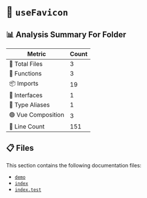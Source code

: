 # 📁 `useFavicon`

## 📊 Analysis Summary For Folder

| Metric | Count |
|--------|-------|
| 📁 Total Files | 3 |
| 🔧 Functions | 3 |
| 📦 Imports | 19 |
| 📐 Interfaces | 1 |
| 📑 Type Aliases | 1 |
| 🟢 Vue Composition | 3 |
| 🔢 Line Count | 151 |


## 📋 Files

This section contains the following documentation files:

- [`demo`](./demo.md)
- [`index`](./index.md)
- [`index.test`](./index.test.md)
